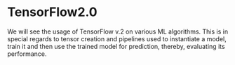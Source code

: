 # TensorFlow2.0

We will see the usage of TensorFlow v.2 on various ML algorithms. This is in special regards to tensor creation and pipelines used to instantiate a model, train it and then use the trained model for prediction, thereby, evaluating its performance.
